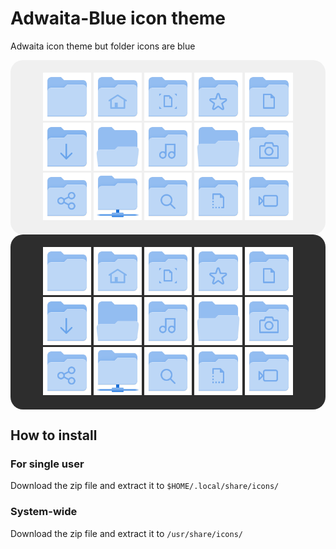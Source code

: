 # Adwaita-Blue icon theme

Adwaita icon theme but folder icons are blue

<center style="background-color: #f0f0f0; border-radius: 15pt; padding: 15pt;"> <img src="Adwaita-Blue/512x512/places/folder.png" style="zoom:15%;"/> <img src="Adwaita-Blue/512x512/places/user-home.png" style="zoom:15%;"/> <img src="Adwaita-Blue/512x512/places/user-desktop.png" style="zoom:15%;"/> <img src="Adwaita-Blue/512x512/places/user-bookmarks.png" style="zoom:15%;"/> <img src="Adwaita-Blue/512x512/places/folder-documents.png" style="zoom:15%;"/> <img src="Adwaita-Blue/512x512/places/folder-download.png" style="zoom:15%;"/> <img src="Adwaita-Blue/512x512/places/folder-drag-accept.png" style="zoom:15%;"/> <img src="Adwaita-Blue/512x512/places/folder-music.png" style="zoom:15%;"/> <img src="Adwaita-Blue/512x512/places/folder-open.png" style="zoom:15%;"/> <img src="Adwaita-Blue/512x512/places/folder-pictures.png" style="zoom:15%;"/> <img src="Adwaita-Blue/512x512/places/folder-publicshare.png" style="zoom:15%;"/> <img src="Adwaita-Blue/512x512/places/folder-remote.png" style="zoom:15%;"/> <img src="Adwaita-Blue/512x512/places/folder-saved-search.png" style="zoom:15%;"/> <img src="Adwaita-Blue/512x512/places/folder-templates.png" style="zoom:15%;"/> <img src="Adwaita-Blue/512x512/places/folder-videos.png" style="zoom:15%;"/> </center>

<center style="background-color: #2d2d2d; border-radius: 15pt; padding: 15pt"> <img src="Adwaita-Blue/512x512/places/folder.png" style="zoom:15%;"/> <img src="Adwaita-Blue/512x512/places/user-home.png" style="zoom:15%;"/> <img src="Adwaita-Blue/512x512/places/user-desktop.png" style="zoom:15%;"/> <img src="Adwaita-Blue/512x512/places/user-bookmarks.png" style="zoom:15%;"/> <img src="Adwaita-Blue/512x512/places/folder-documents.png" style="zoom:15%;"/> <img src="Adwaita-Blue/512x512/places/folder-download.png" style="zoom:15%;"/> <img src="Adwaita-Blue/512x512/places/folder-drag-accept.png" style="zoom:15%;"/> <img src="Adwaita-Blue/512x512/places/folder-music.png" style="zoom:15%;"/> <img src="Adwaita-Blue/512x512/places/folder-open.png" style="zoom:15%;"/> <img src="Adwaita-Blue/512x512/places/folder-pictures.png" style="zoom:15%;"/> <img src="Adwaita-Blue/512x512/places/folder-publicshare.png" style="zoom:15%;"/> <img src="Adwaita-Blue/512x512/places/folder-remote.png" style="zoom:15%;"/> <img src="Adwaita-Blue/512x512/places/folder-saved-search.png" style="zoom:15%;"/> <img src="Adwaita-Blue/512x512/places/folder-templates.png" style="zoom:15%;"/> <img src="Adwaita-Blue/512x512/places/folder-videos.png" style="zoom:15%;"/> </center>

## How to install

### For single user

Download the zip file and extract it to `$HOME/.local/share/icons/` 

### System-wide

Download the zip file and extract it to `/usr/share/icons/`